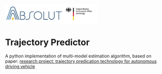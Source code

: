 <img src="https://github.com/chrisHuxi/Trajectory_Predictor/blob/master/readme_images/Absolut.jpeg" width="300">

# Trajectory Predictor
A python implementation of multi-model estimation algorithm, based on paper: [research project: trajectory predication technology for autonomous driving vehicle](https://github.com/chrisHuxi/Trajectory_Predictor/blob/master/readme_images/trajectory_predication_final.pdf)

